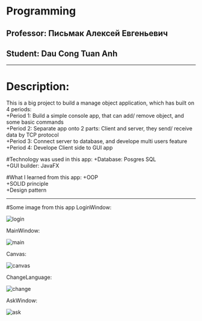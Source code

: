 # Programming
## Professor: **Письмак Алексей Евгеньевич**
## Student: Dau Cong Tuan Anh
------------------------------------------------------------------------------------
# Description:
This is a big project to build a manage object application, which has built on 4 periods:\
+Period 1: Build a simple console app, that can add/ remove object, and some basic commands\
+Period 2: Separate app onto 2 parts: Client and server, they send/ receive data by TCP protocol\
+Period 3: Connect server to database, and develope multi users feature\
+Period 4: Develope Client side to GUI<Graphic User Interface> app

#Technology was used in this app:
+Database: Posgres SQL\
+GUI builder: JavaFX

#What I learned from this app:
+OOP\
+SOLID principle\
+Design pattern

--------------------------------------------------------------------------------
#Some image from this app
LoginWindow:
  
![login](https://github.com/andrey551/lab8/blob/main/img/login.jpeg)
  
MainWindow:
  
![main](https://github.com/andrey551/lab8/blob/main/img/mainWIndow.jpeg)
  
Canvas:
  
![canvas](https://github.com/andrey551/lab8/blob/main/img/canvasTab.jpeg)
  
ChangeLanguage:
  
![change](https://github.com/andrey551/lab8/blob/main/img/changeLang.jpeg)
  
AskWindow:
  
![ask](https://github.com/andrey551/lab8/blob/main/img/askWindow.jpeg)

